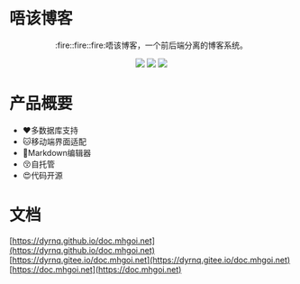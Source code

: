 # 唔该博客

<p align=center>
   :fire::fire::fire:唔该博客，一个前后端分离的博客系统。
</p>
<p align="center">
<img src="https://img.shields.io/badge/License-GPLv3-blue.svg" />
<img src="https://img.shields.io/badge/springboot-2.3.9.RELEASE-green">
<img src="https://img.shields.io/badge/vue-%5E%3D2.6.11-blue" />
</p>

# 产品概要

- :heart:多数据库支持
- :cat:移动端界面适配
- :muscle:Markdown编辑器
- :kissing_closed_eyes:自托管
- :heart_eyes:代码开源

# 文档

[https://dyrnq.github.io/doc.mhgoi.net](https://dyrnq.github.io/doc.mhgoi.net)
[https://dyrnq.gitee.io/doc.mhgoi.net](https://dyrnq.gitee.io/doc.mhgoi.net)
[https://doc.mhgoi.net](https://doc.mhgoi.net)